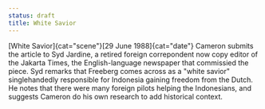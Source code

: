 ```yaml
---
status: draft
title: White Savior
---
```

[White Savior]{cat="scene"}[29 June 1988]{cat="date"}  Cameron submits the article to Syd Jardine, a retired foreign correpondent now copy editor of the Jakarta Times, the English-language newspaper that commissied the piece. Syd remarks that Freeberg comes across as a "white savior" singlehandedly responsible for Indonesia gaining freedom from the Dutch. He notes that there were many foreign pilots helping the Indonesians, and suggests Cameron do his own research to add historical context.
